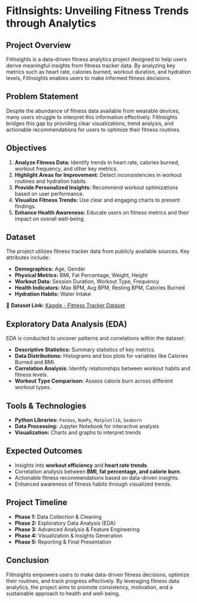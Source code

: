 # **FitInsights: Unveiling Fitness Trends through Analytics**

## **Project Overview**  
FitInsights is a data-driven fitness analytics project designed to help users derive meaningful insights from fitness tracker data. By analyzing key metrics such as heart rate, calories burned, workout duration, and hydration levels, FitInsights enables users to make informed fitness decisions.  

## **Problem Statement**  
Despite the abundance of fitness data available from wearable devices, many users struggle to interpret this information effectively. FitInsights bridges this gap by providing clear visualizations, trend analysis, and actionable recommendations for users to optimize their fitness routines.  

## **Objectives**  
1. **Analyze Fitness Data:** Identify trends in heart rate, calories burned, workout frequency, and other key metrics.  
2. **Highlight Areas for Improvement:** Detect inconsistencies in workout routines and hydration habits.  
3. **Provide Personalized Insights:** Recommend workout optimizations based on user performance.  
4. **Visualize Fitness Trends:** Use clear and engaging charts to present findings.  
5. **Enhance Health Awareness:** Educate users on fitness metrics and their impact on overall well-being.  

## **Dataset**  
The project utilizes fitness tracker data from publicly available sources. Key attributes include:  
- **Demographics:** Age, Gender  
- **Physical Metrics:** BMI, Fat Percentage, Weight, Height  
- **Workout Data:** Session Duration, Workout Type, Frequency  
- **Health Indicators:** Max BPM, Avg BPM, Resting BPM, Calories Burned  
- **Hydration Habits:** Water Intake  

🔗 **Dataset Link:** [Kaggle - Fitness Tracker Dataset](https://www.kaggle.com/datasets/nadeemajeedch/fitness-tracker-dataset/data?select=gym_members_exercise_tracking_synthetic_data.csv)  

## **Exploratory Data Analysis (EDA)**  
EDA is conducted to uncover patterns and correlations within the dataset:  
- **Descriptive Statistics:** Summary statistics of key metrics.  
- **Data Distributions:** Histograms and box plots for variables like Calories Burned and BMI.  
- **Correlation Analysis:** Identify relationships between workout habits and fitness levels.  
- **Workout Type Comparison:** Assess calorie burn across different workout types.  

## **Tools & Technologies**  
- **Python Libraries:** `Pandas`, `NumPy`, `Matplotlib`, `Seaborn`  
- **Data Processing:** Jupyter Notebook for interactive analysis  
- **Visualization:** Charts and graphs to interpret trends  

## **Expected Outcomes**  
- Insights into **workout efficiency** and **heart rate trends**.  
- Correlation analysis between **BMI, fat percentage, and calorie burn**.  
- Actionable fitness recommendations based on data-driven insights.  
- Enhanced awareness of fitness habits through visualized trends.  

## **Project Timeline**  
- **Phase 1:** Data Collection & Cleaning  
- **Phase 2:** Exploratory Data Analysis (EDA)  
- **Phase 3:** Advanced Analysis & Feature Engineering  
- **Phase 4:** Visualization & Insights Generation  
- **Phase 5:** Reporting & Final Presentation  

## **Conclusion**  
FitInsights empowers users to make data-driven fitness decisions, optimize their routines, and track progress effectively. By leveraging fitness data analytics, the project aims to promote consistency, motivation, and a sustainable approach to health and well-being.  
